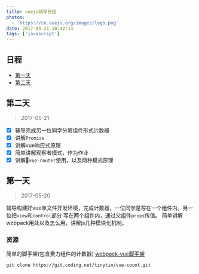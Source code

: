 ```yaml
---
title: vuejs辅导日程
photos:
  - 'https://cn.vuejs.org/images/logo.png'
date: 2017-05-21 18:42:14
tags: ['javascript']
---
```


## 日程

* [第一天](#第一天)
* [第二天](#2017-05-21)
<!--more-->
## 第二天

>2017-05-21

- [x] 辅导完成另一位同学分离组件形式计数器
- [x] 讲解`Promise`
- [x] 讲解vue响应式原理
- [x] 简单讲解观察者模式，作为作业
- [x] 讲解`vue-router`使用，以及两种模式原理

## 第一天

>2017-05-20

辅导构建好vue单文件开发环境，完成计数器，一位同学是写在一个组件内，另一位把`view`和`control`部分
写在两个组件内，通过父组件`props`传值。
简单讲解webpack用处以及怎么用，讲解js几种模块化机制。

### 资源

简单的脚手架(包含费力组件的计数器)
[webpack-vue脚手架](https://git.coding.net/tinytin/vue-count.git)
```git
git clone https://git.coding.net/tinytin/vue-count.git
```




